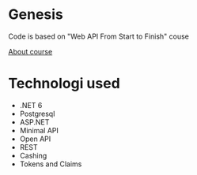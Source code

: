 # Genesis
Code is based on "Web API From Start to Finish" couse

[About course](https://www.iamtimcorey.com/courses/webapi-from-start-to-finish/)


# Technologi used
- .NET 6
- Postgresql
- ASP.NET
- Minimal API
- Open API
- REST
- Cashing
- Tokens and Claims